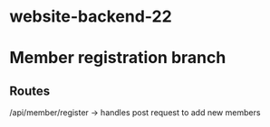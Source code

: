 # website-backend-22

# Member registration branch

## Routes

/api/member/register    ->    handles post request to add new members
